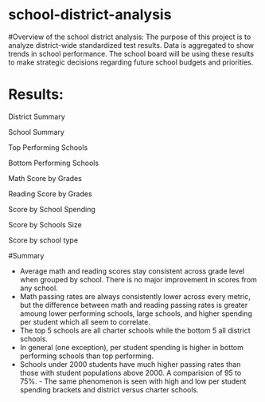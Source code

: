 # school-district-analysis

#Overview of the school district analysis:
The purpose of this project is to analyze district-wide standardized test results. Data is aggregated to show trends in school performance. The school board will be using these results to make strategic decisions regarding future school budgets and priorities.

# Results:

District Summary

School Summary

Top Performing Schools

Bottom Performing Schools

Math Score by Grades

Reading Score by Grades

Score by School Spending

Score by Schools Size

Score by school type


#Summary
 - Average math and reading scores stay consistent across grade level when grouped by school. There is no major improvement in scores from any school.
- Math passing rates are always consistently lower across every metric, but the difference between math and reading passing rates is greater amoung lower performing schools, large schools, and higher spending per student which all seem to correlate.
- The top 5 schools are all charter schools while the bottom 5 all district schools.
- In general (one exception), per student spending is higher in bottom performing schools than top performing.
- Schools under 2000 students have much higher passing rates than those with student populations above 2000. A comparision of 95 to 75%. - The same phenomenon is seen with high and low per student spending brackets and district versus charter schools.